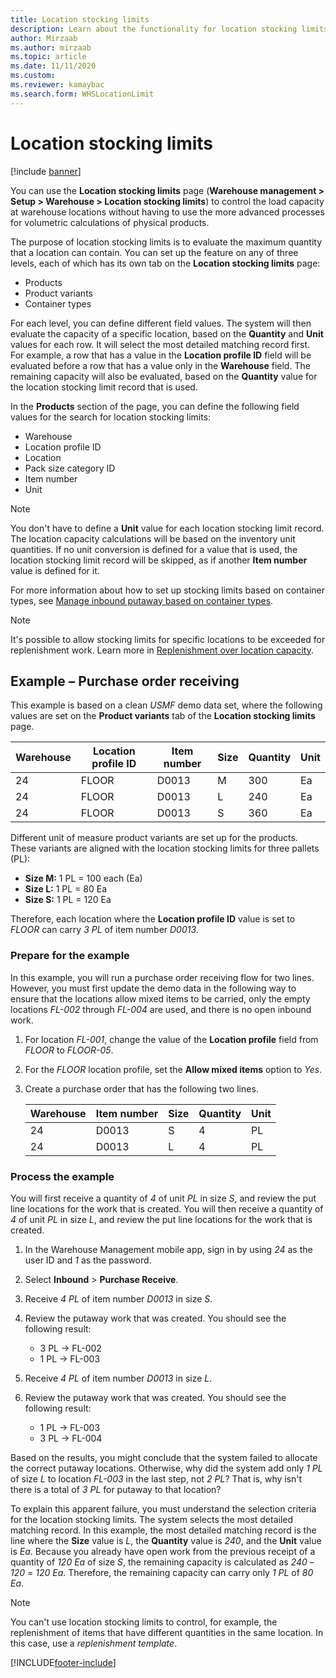 ```yaml
---
title: Location stocking limits
description: Learn about the functionality for location stocking limits, including an outline of an example of purchasing order receiving.
author: Mirzaab
ms.author: mirzaab
ms.topic: article
ms.date: 11/11/2020
ms.custom:
ms.reviewer: kamaybac 
ms.search.form: WHSLocationLimit
---
```


# Location stocking limits

[!include [banner](../includes/banner.md)]

You can use the **Location stocking limits** page (**Warehouse management \> Setup \> Warehouse \> Location stocking limits**) to control the load capacity at warehouse locations without having to use the more advanced processes for volumetric calculations of physical products.

The purpose of location stocking limits is to evaluate the maximum quantity that a location can contain. You can set up the feature on any of three levels, each of which has its own tab on the **Location stocking limits** page:

- Products
- Product variants
- Container types

For each level, you can define different field values. The system will then evaluate the capacity of a specific location, based on the **Quantity** and **Unit** values for each row. It will select the most detailed matching record first. For example, a row that has a value in the **Location profile ID** field will be evaluated before a row that has a value only in the **Warehouse** field. The remaining capacity will also be evaluated, based on the **Quantity** value for the location stocking limit record that is used.

In the **Products** section of the page, you can define the following field values for the search for location stocking limits:

- Warehouse
- Location profile ID
- Location
- Pack size category ID
- Item number
- Unit

> [!NOTE]
> You don't have to define a **Unit** value for each location stocking limit record. The location capacity calculations will be based on the inventory unit quantities. If no unit conversion is defined for a value that is used, the location stocking limit record will be skipped, as if another **Item number** value is defined for it.

For more information about how to set up stocking limits based on container types, see [Manage inbound putaway based on container types](inbound-putaway-by-container-type.md).

> [!NOTE]
> It's possible to allow stocking limits for specific locations to be exceeded for replenishment work. Learn more in [Replenishment over location capacity](replenishment-over-location-capacity.md).

## Example – Purchase order receiving

This example is based on a clean *USMF* demo data set, where the following values are set on the **Product variants** tab of the **Location stocking limits** page.

| Warehouse | Location profile ID | Item number | Size | Quantity | Unit |
|-----------|---------------------|-------------|------|----------|------|
| 24        | FLOOR               | D0013       | M    | 300      | Ea   |
| 24        | FLOOR               | D0013       | L    | 240      | Ea   |
| 24        | FLOOR               | D0013       | S    | 360      | Ea   |

Different unit of measure product variants are set up for the products. These variants are aligned with the location stocking limits for three pallets (PL):

- **Size M:** 1 PL = 100 each (Ea)
- **Size L:** 1 PL = 80 Ea
- **Size S:** 1 PL = 120 Ea

Therefore, each location where the **Location profile ID** value is set to *FLOOR* can carry *3* *PL* of item number *D0013*.

### Prepare for the example

In this example, you will run a purchase order receiving flow for two lines. However, you must first update the demo data in the following way to ensure that the locations allow mixed items to be carried, only the empty locations *FL-002* through *FL-004* are used, and there is no open inbound work.

1. For location *FL-001*, change the value of the **Location profile** field from *FLOOR* to *FLOOR-05*.
1. For the *FLOOR* location profile, set the **Allow mixed items** option to *Yes*.
1. Create a purchase order that has the following two lines.

    | Warehouse | Item number | Size | Quantity | Unit |
    |-----------|-------------|------|----------|------|
    | 24        | D0013       | S    | 4        | PL   |
    | 24        | D0013       | L    | 4        | PL   |

### Process the example

You will first receive a quantity of *4* of unit *PL* in size *S*, and review the put line locations for the work that is created. You will then receive a quantity of *4* of unit *PL* in size *L*, and review the put line locations for the work that is created.

1. In the Warehouse Management mobile app, sign in by using *24* as the user ID and *1* as the password.
1. Select **Inbound** \> **Purchase Receive**.
1. Receive *4* *PL* of item number *D0013* in size *S*.
1. Review the putaway work that was created. You should see the following result:

    - 3 PL -\> FL-002
    - 1 PL -\> FL-003

1. Receive *4* *PL* of item number *D0013* in size *L*.
1. Review the putaway work that was created. You should see the following result:

    - 1 PL -\> FL-003
    - 3 PL -\> FL-004

Based on the results, you might conclude that the system failed to allocate the correct putaway locations. Otherwise, why did the system add only *1* *PL* of size *L* to location *FL-003* in the last step, not *2* *PL*? That is, why isn't there is a total of *3* *PL* for putaway to that location?

To explain this apparent failure, you must understand the selection criteria for the location stocking limits. The system selects the most detailed matching record. In this example, the most detailed matching record is the line where the **Size** value is *L*, the **Quantity** value is *240*, and the **Unit** value is *Ea*. Because you already have open work from the previous receipt of a quantity of *120* *Ea* of size *S*, the remaining capacity is calculated as *240* – *120* = *120* *Ea*. Therefore, the remaining capacity can carry only *1* *PL* of *80* *Ea*.

> [!NOTE]
> You can't use location stocking limits to control, for example, the replenishment of items that have different quantities in the same location. In this case, use a *replenishment template*.


[!INCLUDE[footer-include](../../includes/footer-banner.md)]